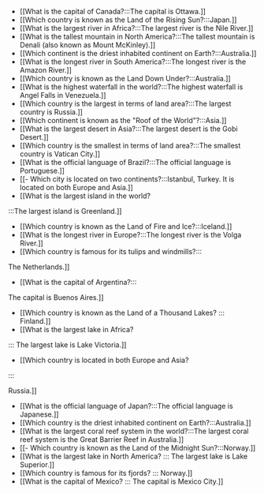 - [[What is the capital of Canada?:::The capital is Ottawa.]]
- [[Which country is known as the Land of the Rising Sun?:::Japan.]]
-  [[What is the largest river in Africa?:::The largest river is the Nile River.]]
-  [[What is the tallest mountain in North America?:::The tallest mountain is Denali (also known as Mount McKinley).]]
- [[Which continent is the driest inhabited continent on Earth?:::Australia.]]
-  [[What is the longest river in South America?:::The longest river is the Amazon River.]]
- [[Which country is known as the Land Down Under?:::Australia.]]
-  [[What is the highest waterfall in the world?:::The highest waterfall is Angel Falls in Venezuela.]]
- [[Which country is the largest in terms of land area?:::The largest country is Russia.]]
-  [[Which continent is known as the "Roof of the World"?:::Asia.]]
- [[What is the largest desert in Asia?:::The largest desert is the Gobi Desert.]]
-  [[Which country is the smallest in terms of land area?:::The smallest country is Vatican City.]]
-  [[What is the official language of Brazil?:::The official language is Portuguese.]]
- [[- Which city is located on two continents?:::Istanbul, Turkey. It is located on both Europe and Asia.]]
- [[What is the largest island in the world?

:::The largest island is Greenland.]]
-  [[Which country is known as the Land of Fire and Ice?:::Iceland.]]
-  [[What is the longest river in Europe?:::The longest river is the Volga River.]]
-  [[Which country is famous for its tulips and windmills?:::

The Netherlands.]]
-  [[What is the capital of Argentina?:::

The capital is Buenos Aires.]]

-  [[Which country is known as the Land of a Thousand Lakes? ::: Finland.]]
-  [[What is the largest lake in Africa?

::: The largest lake is Lake Victoria.]]
-  [[Which country is located in both Europe and Asia?

:::

Russia.]]
-  [[What is the official language of Japan?:::The official language is Japanese.]]
-  [[Which country is the driest inhabited continent on Earth?:::Australia.]]
-  [[What is the largest coral reef system in the world?:::The largest coral reef system is the Great Barrier Reef in Australia.]]
-  [[- Which country is known as the Land of the Midnight Sun?:::Norway.]]
-  [[What is the largest lake in North America? ::: The largest lake is Lake Superior.]]
-  [[Which country is famous for its fjords? ::: Norway.]]
-  [[What is the capital of Mexico? ::: The capital is Mexico City.]]